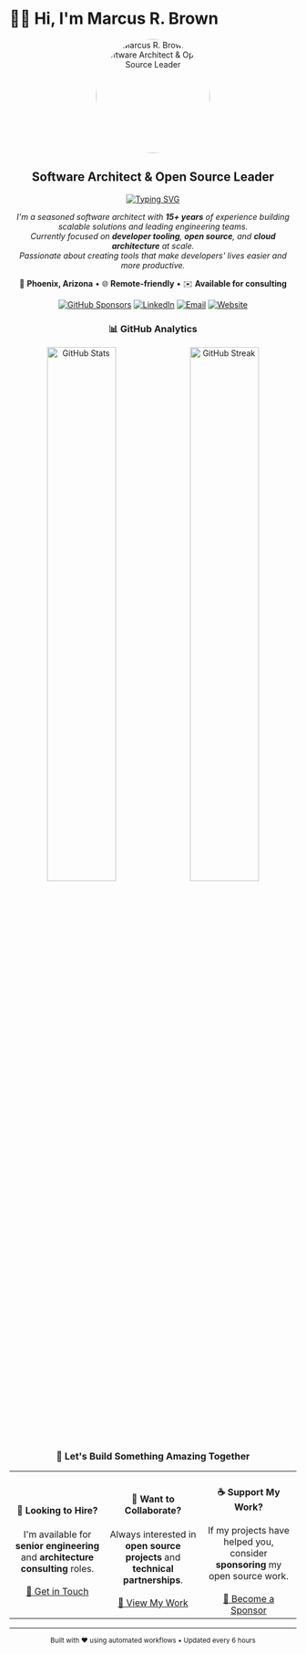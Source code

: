 # 👋🏽 Hi, I'm Marcus R. Brown

<!-- Hero Section with Professional Branding -->
<div align="center">

<img src="assets/profile-images/headshot-3757.jpg" alt="Marcus R. Brown - Software Architect & Open Source Leader" width="200" height="200" style="border-radius: 50%;" />

<br/>

## Software Architect & Open Source Leader

[![Typing SVG](https://readme-typing-svg.herokuapp.com?font=Fira+Code&weight=600&size=24&pause=1000&color=58A6FF&center=true&vCenter=true&width=600&lines=Building+scalable+solutions+for+15%2B+years;Open+source+maintainer+%26+contributor;Passionate+about+developer+experience;Creating+tools+that+developers+love)](https://git.io/typing-svg)

</div>

<!-- Professional Summary -->
<p align="center">
  <em>
    I'm a seasoned software architect with <strong>15+ years</strong> of experience building scalable solutions and leading engineering teams.<br/>
    Currently focused on <strong>developer tooling</strong>, <strong>open source</strong>, and <strong>cloud architecture</strong> at scale.<br/>
    Passionate about creating tools that make developers' lives easier and more productive.
  </em>
</p>

<!-- Contact & Social Proof -->
<div align="center">

📍 **Phoenix, Arizona** • 🌐 **Remote-friendly** • ✉️ **Available for consulting**

[![GitHub Sponsors](https://img.shields.io/github/sponsors/marcusrbrown?style=for-the-badge&logo=github-sponsors&color=EA4AAA)][gh-sponsors]
[![LinkedIn](https://img.shields.io/badge/LinkedIn-Connect-0077B5?style=for-the-badge&logo=linkedin)][linkedin]
[![Email](https://img.shields.io/badge/Email-Contact-D14836?style=for-the-badge&logo=gmail)][email]
[![Website](https://img.shields.io/badge/Portfolio-Visit-4285F4?style=for-the-badge&logo=google-chrome)][website]

</div>

<!-- GitHub Stats Section -->
<div align="center">

### 📊 GitHub Analytics

<img width="49%" src="https://github-readme-stats.vercel.app/api?username=marcusrbrown&show_icons=true&theme=github_dark&hide_border=true&count_private=true&include_all_commits=true" alt="GitHub Stats" />
<img width="49%" src="https://github-readme-streak-stats.herokuapp.com/?user=marcusrbrown&theme=github_dark&hide_border=true" alt="GitHub Streak" />

</div>

<!-- Call-to-Action Section -->
<div align="center">

### 🚀 Let's Build Something Amazing Together

<table>
<tr>
<td align="center" width="33%">
  <h4>💼 Looking to Hire?</h4>
  I'm available for <strong>senior engineering</strong> and <strong>architecture consulting</strong> roles.
  <br/><br/>
  <a href="mailto:marcus@marcusrbrown.com?subject=Opportunity">📧 Get in Touch</a>
</td>
<td align="center" width="33%">
  <h4>🤝 Want to Collaborate?</h4>
  Always interested in <strong>open source projects</strong> and <strong>technical partnerships</strong>.
  <br/><br/>
  <a href="https://github.com/marcusrbrown">👥 View My Work</a>
</td>
<td align="center" width="33%">
  <h4>☕ Support My Work?</h4>
  If my projects have helped you, consider <strong>sponsoring</strong> my open source work.
  <br/><br/>
  <a href="https://github.com/sponsors/marcusrbrown">💖 Become a Sponsor</a>
</td>
</tr>
</table>

</div>

---

<!-- Links Definition -->
[gh-sponsors]: https://github.com/sponsors/marcusrbrown "Support Marcus's open source work"
[linkedin]: https://www.linkedin.com/in/marcusrbrown "Connect with Marcus on LinkedIn"
[email]: mailto:marcus@marcusrbrown.com "Email Marcus directly"
[website]: https://marcusrbrown.com "Visit Marcus's portfolio website"

<div align="center">
  <sub>Built with ❤️ using automated workflows • Updated every 6 hours</sub>
</div>
